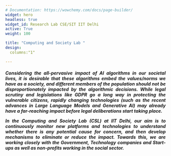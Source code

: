 ```yaml
---
# Documentation: https://wowchemy.com/docs/page-builder/
widget: hero
headless: true
widget_id: Research Lab CSE/SIT IIT Delhi
active: True
weight: 100

title: "Computing and Society Lab "
design:
  columns:"1"

---
```

<h5 style="text-align: justify; width: 100 %">
Considering the all-pervasive impact of AI algorithms in our societal lives, it is desirable that these algorithms embed the values/norms we have as a society, and different members of the population should not be disproportionately impacted by the algorithmic decisions. While legal scrutiny and legislations like GDPR go a long way in protecting the vulnerable citizens, rapidly changing technologies (such as the recent advances in Large Language Models and Generative AI) may already have a far-reaching impact before legal deliberations start taking place.
<br>

  In the Computing and Society Lab (CSL) at IIT Delhi, our aim is to continuously monitor new platforms and technologies to understand whether there is any potential cause for concern, and then develop mechanisms to eliminate or reduce the impact. Towards this, we are working closely with the Government, Technology companies and Start-ups as well as non-profits working in the social sector.
</h5>

